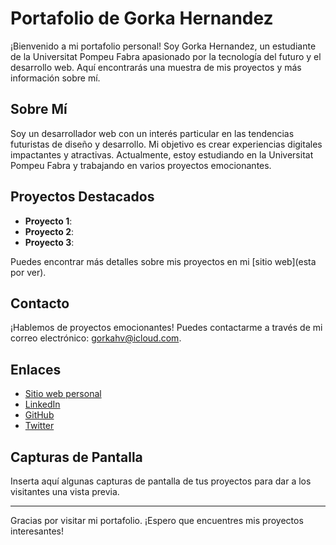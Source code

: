 # Portafolio de Gorka Hernandez

¡Bienvenido a mi portafolio personal! Soy Gorka Hernandez, un estudiante de la Universitat Pompeu Fabra apasionado por la tecnología del futuro y el desarrollo web. Aquí encontrarás una muestra de mis proyectos y más información sobre mí.

## Sobre Mí

Soy un desarrollador web con un interés particular en las tendencias futuristas de diseño y desarrollo. Mi objetivo es crear experiencias digitales impactantes y atractivas. Actualmente, estoy estudiando en la Universitat Pompeu Fabra y trabajando en varios proyectos emocionantes.

## Proyectos Destacados

- **Proyecto 1**: 
- **Proyecto 2**: 
- **Proyecto 3**: 

Puedes encontrar más detalles sobre mis proyectos en mi [sitio web](esta por ver).

## Contacto

¡Hablemos de proyectos emocionantes! Puedes contactarme a través de mi correo electrónico: [gorkahv@icloud.com](mailto:gorkahv@icloud.com).

## Enlaces

- [Sitio web personal](https://gorkah.github.io/)
- [LinkedIn](https://www.linkedin.com/in/gorkahernandez)
- [GitHub](https://github.com/gorka-hernandez)
- [Twitter](https://twitter.com/gorkadev)

## Capturas de Pantalla

Inserta aquí algunas capturas de pantalla de tus proyectos para dar a los visitantes una vista previa.

---

Gracias por visitar mi portafolio. ¡Espero que encuentres mis proyectos interesantes!
